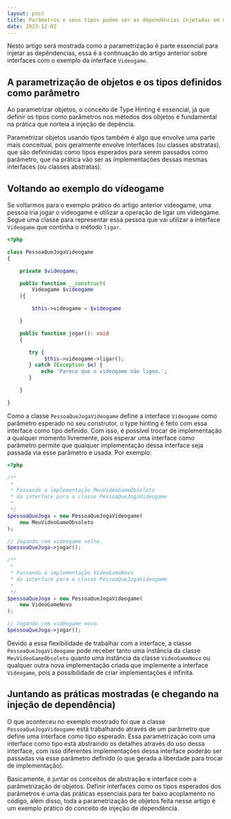 ```yaml
---
layout: post
title: Parâmetros e seus tipos podem ser as dependências injetadas em um objeto
date: 2023-12-02
---
```


Nesto artigo será mostrada como a parametrização é parte essencial para injetar as depêndencias, essa é a continuação do artigo anterior sobre interfaces com o exemplo da interface `Videogame`.

## A parametrização de objetos e os tipos definidos como parâmetro

Ao parametrizar objetos, o conceito de Type Hinting é essencial, já que definir os tipos como parâmetros nos métodos dos objetos é fundamental na prática que norteia a injeção de depência.

Parametrizar objetos usando tipos também é algo que envolve uma parte mais conceitual, pois geralmente envolve interfaces (ou classes abstratas), que são defininidas como tipos esperados para serem passados como parâmetro, que na prática vão ser as implementações dessas mesmas interfaces (ou classes abstratas).

## Voltando ao exemplo do vídeogame

Se voltarmos para o exemplo prático do artigo anterior videogame, uma pessoa iria jogar o videogame e utilizar a operação de ligar um videogame.  Segue uma classe para representar essa pessoa que vai utilizar a interface `Videogame` que continha o método `ligar`.

```php
<?php

class PessoaQueJogaVideogame
{

    private $videogame;

    public function __construct(
        Videogame $videogame
    ){

        $this->videogame = $videogame

    }

    public function jogar(): void
    {

       try {
            $this->videogame->ligar();
       } catch (Exception $e) {
           echo 'Parece que o videogame não ligou.';
       }

    }

}
```

Como a classe `PessoaQueJogaVideogame` define a interface `Videogame` como parâmetro esperado no seu construtor, o type hinting é feito com essa interface como tipo definido. Com isso, é possível trocar de implementação a qualquer momento livremente, pois esperar uma interface como parâmetro permite que qualquer implementação dessa interface seja passada via esse parãmetro e usada. Por exemplo:

```php
<?php

/**
 *
 * Passando a implementação MeuVideoGameObsoleto
 * da interface para a classe PessoaQueJogaVideogame
 *
 */
$pessoaQueJoga = new PessoaQueJogaVideogame(
    new MeuVideoGameObsoleto
);

// Jogando com videogame velho.
$pessoaQueJoga->jogar();

/**
 *
 * Passando a implementação VideoGameNovo
 * da interface para a classe PessoaQueJogaVideogame
 *
 */
$pessoaQueJoga = new PessoaQueJogaVideogame(
    new VideoGameNovo
);

// Jogando com videogame novo.
$pessoaQueJoga->jogar();
```

Devido a essa flexibilidade de trabalhar com a interface, a classe `PessoaQueJogaVideogame` pode receber tanto uma instância da classe `MeuVideoGameObsoleto` quanto uma instância da classe `VideoGameNovo` ou qualquer outra nova implementação criada que implemente a interface `Videogame`, pois a possibilidade de criar implementações é infinita.

## Juntando as práticas mostradas (e chegando na injeção de dependência)

O que aconteceu no exemplo mostrado foi que a classe `PessoaQueJogaVideogame` está trabalhando através de um parâmetro que define uma interface como tipo esperado. Essa parametrização com uma interface como tipo está abstraindo os detalhes através do uso dessa interface, com isso diferentes implementações dessa interface poderão ser passadas via esse parâmetro definido (o que gerada a liberdade para trocar de implementação).

Basicamente, é juntar os conceitos de abstração e interface com a parâmetrização de objetos. Definir interfaces como os tipos esperados dos parâmetros é uma das práticas essenciais para ter baixo acoplamento no código, além disso, toda a parametrização de objetos feita nesse artigo é um exemplo prático do conceito de injeção de dependência.